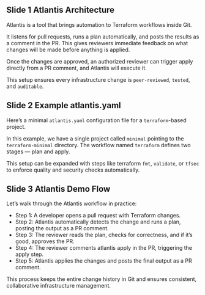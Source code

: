 ## Slide 1 Atlantis Architecture

Atlantis is a tool that brings automation to Terraform workflows inside Git.

It listens for pull requests, runs a plan automatically, and posts the results as a comment in the PR.
This gives reviewers immediate feedback on what changes will be made before anything is applied.

Once the changes are approved, an authorized reviewer can trigger apply directly from a PR comment, and Atlantis will execute it.

This setup ensures every infrastructure change is `peer-reviewed`, `tested`, and `auditable`.

## Slide 2 Example atlantis.yaml
Here’s a minimal `atlantis.yaml` configuration file for a `terraform`-based project.

In this example, we have a single project called `minimal` pointing to the `terraform-minimal` directory.
The workflow named `terraform` defines two stages — plan and apply.

This setup can be expanded with steps like terraform `fmt`, `validate`, or `tfsec` to enforce quality and security checks automatically.

## Slide 3 Atlantis Demo Flow
Let’s walk through the Atlantis workflow in practice:
 - Step 1: A developer opens a pull request with Terraform changes.
 - Step 2: Atlantis automatically detects the change and runs a plan, posting the output as a PR comment.
 - Step 3: The reviewer reads the plan, checks for correctness, and if it’s good, approves the PR.
 - Step 4: The reviewer comments atlantis apply in the PR, triggering the apply step.
 - Step 5: Atlantis applies the changes and posts the final output as a PR comment.

This process keeps the entire change history in Git and ensures consistent, collaborative infrastructure management.

